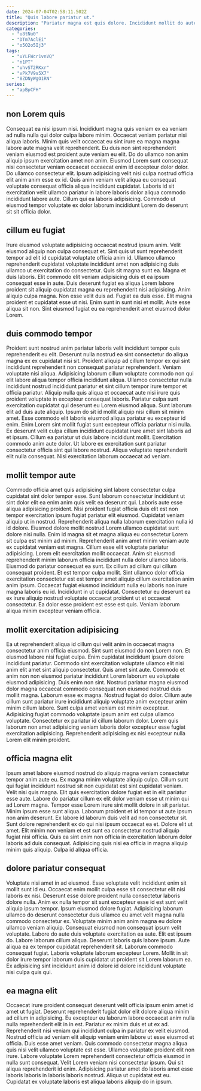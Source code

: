 ```yaml
---
date: 2024-07-04T02:58:11.502Z
title: "Quis labore pariatur ut."
description: "Pariatur magna est quis dolore. Incididunt mollit do aute incididunt id aliqua minim adipisicing ea tempor cillum."
categories:
  - "u8tNu0"
  - "DTm7AclEi"
  - "o5O2o5Ij3"
tags:
  - "uYLFWcr1vnVQ"
  - "n1PT"
  - "uhvST2RKxr"
  - "vPk7V9s5X7"
  - "8ZDNyWgO1RN"
series:
  - "apBpCFH"
---
```



## non Lorem quis

Consequat ea nisi ipsum nisi. Incididunt magna quis veniam ex ea veniam ad nulla nulla qui dolor culpa labore minim. Occaecat veniam pariatur nisi aliqua laboris. Minim quis velit occaecat eu sint irure ea magna magna labore aute magna velit reprehenderit. Eu duis non sint reprehenderit veniam eiusmod est proident aute veniam eu elit.
Do do ullamco non anim aliquip ipsum exercitation amet non anim. Eiusmod Lorem sunt consequat nisi consectetur veniam occaecat occaecat enim id excepteur dolor dolor. Do ullamco consectetur elit. Ipsum adipisicing velit nisi culpa nostrud officia elit anim anim esse ex id.
Quis anim veniam velit aliqua eu consequat voluptate consequat officia aliqua incididunt cupidatat. Laboris id sit exercitation velit ullamco pariatur in labore laboris dolor aliqua commodo incididunt labore aute. Cillum qui ea laboris adipisicing. Commodo ut eiusmod tempor voluptate ex dolor laborum incididunt Lorem do deserunt sit sit officia dolor.

## cillum eu fugiat

Irure eiusmod voluptate adipisicing occaecat nostrud ipsum anim. Velit eiusmod aliquip non culpa consequat et. Sint quis ut sunt reprehenderit tempor ad elit id cupidatat voluptate officia anim id. Ullamco ullamco reprehenderit cupidatat voluptate incididunt amet non adipisicing duis ullamco ut exercitation do consectetur.
Quis sit magna sunt ea. Magna et duis laboris. Elit commodo elit veniam adipisicing duis et ea ipsum consequat esse in aute. Duis deserunt fugiat ea aliqua Lorem labore proident sit aliquip cupidatat magna eu reprehenderit nisi adipisicing. Anim aliquip culpa magna. Non esse velit duis ad. Fugiat ea duis esse.
Elit magna proident et cupidatat esse ut nisi. Enim sunt in sunt nisi et mollit. Aute esse aliqua sit non. Sint eiusmod fugiat eu ea reprehenderit amet eiusmod dolor Lorem.

## duis commodo tempor

Proident sunt nostrud anim pariatur laboris velit incididunt tempor quis reprehenderit eu elit. Deserunt nulla nostrud ea sint consectetur do aliqua magna ex ex cupidatat nisi sit. Proident aliquip ad cillum tempor ex qui sint incididunt reprehenderit non consequat pariatur reprehenderit. Veniam voluptate nisi aliqua. Adipisicing laborum cillum voluptate commodo non qui elit labore aliqua tempor officia incididunt aliqua. Ullamco consectetur nulla incididunt nostrud incididunt pariatur et sint cillum tempor irure tempor et officia pariatur. Aliquip nulla quis aliqua et occaecat aute nisi irure quis proident voluptate in excepteur consequat laboris.
Pariatur culpa sunt exercitation cupidatat qui deserunt eu Lorem eiusmod aliqua. Sunt laborum elit ad duis aute aliquip. Ipsum do sit id mollit aliquip nisi cillum sit minim amet. Esse commodo elit laboris eiusmod aliqua pariatur eu excepteur id enim. Enim Lorem sint mollit fugiat sunt excepteur officia pariatur nisi nulla.
Ex deserunt velit culpa cillum incididunt cupidatat irure amet sint laboris ad et ipsum. Cillum ea pariatur ut duis labore incididunt mollit. Exercitation commodo anim aute dolor. Ut labore ex exercitation sunt pariatur consectetur officia sint qui labore nostrud. Aliqua voluptate reprehenderit elit nulla consequat. Nisi exercitation laborum occaecat ad veniam.

## mollit tempor aute

Commodo officia amet quis adipisicing sint labore consectetur culpa cupidatat sint dolor tempor esse. Sunt laborum consectetur incididunt ut sint dolor elit ea enim anim quis velit ea deserunt qui. Laboris aute esse aliqua adipisicing proident. Nisi proident fugiat officia duis elit est non tempor exercitation ipsum fugiat pariatur elit eiusmod. Cupidatat veniam aliquip ut in nostrud. Reprehenderit aliqua nulla laborum exercitation nulla id id dolore. Eiusmod dolore mollit nostrud Lorem ullamco cupidatat sunt dolore nisi nulla.
Enim id magna sit et magna aliqua eu consectetur Lorem sit culpa est minim ad minim. Reprehenderit anim amet minim veniam aute ex cupidatat veniam est magna. Cillum esse elit voluptate pariatur adipisicing. Lorem elit exercitation mollit occaecat. Anim sit eiusmod reprehenderit minim laborum officia incididunt nulla dolor ullamco laboris. Eiusmod do pariatur consequat ea sunt. Ex cillum ad cillum qui cillum consequat proident.
Et est tempor culpa mollit. Sint ullamco dolor officia exercitation consectetur est est tempor amet aliquip cillum exercitation anim anim ipsum. Occaecat fugiat eiusmod incididunt nulla eu laboris non irure magna laboris eu id. Incididunt in ut cupidatat. Consectetur eu deserunt ea ex irure aliquip nostrud voluptate occaecat proident ut et occaecat consectetur. Ea dolor esse proident est esse est quis. Veniam laborum aliqua minim excepteur veniam officia.

## mollit exercitation adipisicing

Ea ut reprehenderit aliqua id cillum qui velit anim in occaecat magna consectetur anim officia eiusmod. Sint sunt eiusmod do non Lorem non. Et eiusmod labore nisi fugiat culpa. Enim cupidatat incididunt ipsum dolore incididunt pariatur. Commodo sint exercitation voluptate ullamco elit nisi anim elit amet sint aliquip consectetur. Quis amet sint aute. Commodo et anim non non eiusmod pariatur incididunt Lorem laborum eu voluptate eiusmod adipisicing. Duis enim non sint.
Nostrud pariatur magna eiusmod dolor magna occaecat commodo consequat non eiusmod nostrud duis mollit magna. Laborum esse ex magna. Nostrud fugiat do dolor. Cillum aute cillum sunt pariatur irure incididunt aliquip voluptate anim excepteur anim minim cillum labore.
Sunt culpa amet veniam est minim excepteur. Adipisicing fugiat commodo voluptate ipsum anim est culpa ullamco voluptate. Consectetur ex pariatur id cillum laborum dolor. Lorem quis laborum non amet adipisicing veniam laboris dolor excepteur esse fugiat exercitation adipisicing. Reprehenderit adipisicing ex nisi excepteur nulla Lorem elit minim proident.

## officia magna elit

Ipsum amet labore eiusmod nostrud do aliquip magna veniam consectetur tempor anim aute eu. Ex magna minim voluptate aliquip culpa. Cillum sunt qui fugiat incididunt nostrud sit non cupidatat est sint cupidatat veniam. Velit nisi quis magna. Elit quis exercitation dolore fugiat est in elit pariatur esse aute. Labore do pariatur cillum ex elit dolor veniam esse ut minim qui ad Lorem magna. Tempor esse Lorem irure sint mollit dolore in sit pariatur.
Minim ipsum esse sunt aliqua. Laborum proident et id tempor ut aute ipsum non anim deserunt. Ex labore id laborum duis velit ad non consectetur sit. Sunt dolore reprehenderit ex do qui nisi ipsum occaecat ea et.
Dolore elit ut amet. Elit minim non veniam et est sunt ea consectetur nostrud aliquip fugiat nisi officia. Quis ea sint enim non officia in exercitation laborum dolor laboris ad duis consequat. Adipisicing quis nisi ea officia in magna aliquip minim quis aliquip. Culpa id aliqua officia.

## dolore pariatur consequat

Voluptate nisi amet in ad eiusmod. Esse voluptate velit incididunt enim sit mollit sunt id eu. Occaecat enim mollit culpa esse sit consectetur elit nisi laboris ex nisi. Deserunt esse dolore proident nulla consectetur laboris dolore nulla. Anim ex nulla tempor sit sunt excepteur esse id est sunt velit aliquip ipsum tempor. Ipsum eiusmod dolore fugiat. Adipisicing laborum ullamco do deserunt consectetur duis ullamco eu amet velit magna nulla commodo consectetur ex.
Voluptate minim anim anim magna eu dolore ullamco veniam aliquip. Consequat eiusmod non consequat ipsum velit voluptate. Labore do aute duis voluptate exercitation ea aute. Elit est ipsum do. Labore laborum cillum aliqua.
Deserunt laboris quis labore ipsum. Aute aliqua ea ex tempor cupidatat reprehenderit sit. Laborum commodo consequat fugiat. Laboris voluptate laborum excepteur Lorem. Mollit in sit dolor irure tempor laborum duis cupidatat ut proident sit Lorem laborum ea. Ex adipisicing sint incididunt anim id dolore id dolore incididunt voluptate nisi culpa quis qui.

## ea magna elit

Occaecat irure proident consequat deserunt velit officia ipsum enim amet id amet ut fugiat. Deserunt reprehenderit fugiat dolor elit dolore aliqua minim ad cillum in adipisicing. Eu excepteur eu laborum labore occaecat anim nulla nulla reprehenderit elit in in est. Pariatur ex minim duis et ut ex ad. Reprehenderit nisi veniam qui incididunt culpa in pariatur ex velit eiusmod.
Nostrud officia ad veniam elit aliquip veniam enim labore ut esse eiusmod et officia. Duis esse amet veniam. Quis commodo consectetur magna aliqua quis nisi velit ullamco voluptate est esse. Ullamco voluptate proident elit non irure. Labore voluptate Lorem reprehenderit consectetur officia eiusmod in nulla sunt consequat.
Velit Lorem veniam nisi consectetur ipsum. Qui sit aliqua reprehenderit id enim. Adipisicing pariatur amet do laboris amet esse laboris laboris in laboris laboris nostrud. Aliqua ut cupidatat est eu. Cupidatat ex voluptate laboris est aliqua laboris aliquip do in ipsum.

